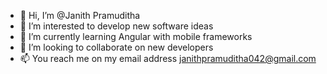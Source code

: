 - 👋 Hi, I’m @Janith Pramuditha
- 👀 I’m interested to develop new software ideas
- 🌱 I’m currently learning Angular with mobile frameworks
- 💞️ I’m looking to collaborate on new developers
- 📫 You reach me on my email address janithpramuditha042@gmail.com

<!---
Janith11/Janith11 is a ✨ special ✨ repository because its `README.md` (this file) appears on your GitHub profile.
You can click the Preview link to take a look at your changes.
--->
